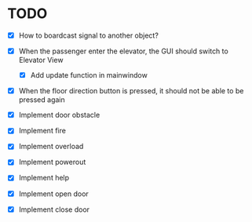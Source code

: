 # TODO
- [x] How to boardcast signal to another object?
- [x] When the passenger enter the elevator, the GUI should switch to Elevator View
    - [x] Add update function in mainwindow

- [x] When the floor direction button is pressed, it should not be able to be pressed again

- [x] Implement door obstacle
- [x] Implement fire
- [x] Implement overload
- [x] Implement powerout
- [x] Implement help
- [x] Implement open door
- [x] Implement close door
